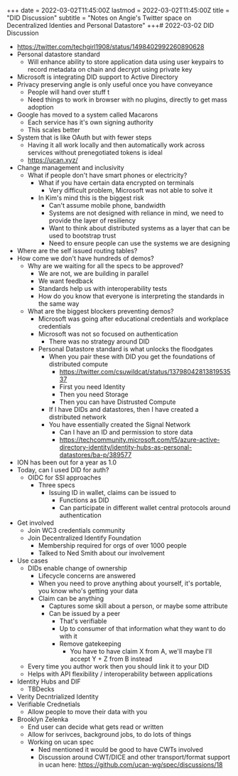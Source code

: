 +++
date = 2022-03-02T11:45:00Z
lastmod = 2022-03-02T11:45:00Z
title = "DID Discussion"
subtitle = "Notes on Angie's Twitter space on Decentralized Identies and Personal Datastore"
+++# 2022-03-02 DID Discussion

- https://twitter.com/techgirl1908/status/1498402992260890628
- Personal datastore standard
  - Will enhance ability to store application data using user keypairs to record metadata on chain and decrypt using private key
- Microsoft is integrating DID support to Active Directory
- Privacy preserving angle is only useful once you have conveyance
  - People will hand over stuff t
  - Need things to work in browser with no plugins, directly to get mass adoption
- Google has moved to a system called Macarons
  - Each service has it's own signing authority
  - This scales better
- System that is like OAuth but with fewer steps
  - Having it all work locally and then automatically work across services without prenegotiated tokens is ideal
  - https://ucan.xyz/
- Change management and inclusivity
  - What if people don't have smart phones or electricity?
    - What if you have certain data encrypted on terminals
      - Very difficult problem, Microsoft was not able to solve it
    - In Kim's mind this is the biggest risk
      - Can't assume mobile phone, bandwidth
      - Systems are not designed with reliance in mind, we need to provide the layer of resiliency
      - Want to think about distributed systems as a layer that can be used to bootstrap trust
      - Need to ensure people can use the systems we are designing
- Where are the self issued routing tables?
 - How come we don't have hundreds of demos?
   - Why are we waiting for all the specs to be approved?
     - We are not, we are building in parallel
     - We want feedback
     - Standards help us with interoperability tests
     - How do you know that everyone is interpreting the standards in the same way
   - What are the biggest blockers preventing demos?
     - Microsoft was going after educational credentials and workplace credentials
     - Microsoft was not so focused on authentication
       - There was no strategy around DID
     - Personal Datastore standard is what unlocks the floodgates
       - When you pair these with DID you get the foundations of distributed compute
         - https://twitter.com/csuwildcat/status/1379804281381953537
         - First you need Identity
         - Then you need Storage
         - Then you can have Distrusted Compute
       - If I have DIDs and datastores, then I have created a distributed network
       - You have essentially created the Signal Network
         - Can I have an ID and permission to store data
         - https://techcommunity.microsoft.com/t5/azure-active-directory-identity/identity-hubs-as-personal-datastores/ba-p/389577
- ION has been out for a year as 1.0
- Today, can I used DID for auth?
  - OIDC for SSI approaches
    - Three specs
      - Issuing ID in wallet, claims can be issued to
        - Functions as DID
        - Can participate in different wallet central protocols around authentication
- Get involved
  - Join WC3 credentials community
  - Join Decentralized Identify Foundation
    - Membership required for orgs of over 1000 people
    - Talked to Ned Smith about our involvement
- Use cases
  - DIDs enable change of ownership
    - Lifecycle concerns are answered
    - When you need to prove anything about yourself, it's portable, you know who's getting your data
    - Claim can be anything
      - Captures some skill about a person, or maybe some attribute
      - Can be issued by a peer
        - That's verifiable
        - Up to consumer of that information what they want to do with it
        - Remove gatekeeping
          - You have to have claim X from A, we'll maybe I'll accept Y + Z from B instead
  - Every time you author work then you should link it to your DID
  - Helps with API flexibility / interoperability between applications
- Identity Hubs and DIF
  - TBDecks
- Verity Decntrialized Identity
- Verifiable Crednetials
  - Allow people to move their data with you
- Brooklyn Zelenka
  - End user can decide what gets read or written
  - Allow for serivces, background jobs, to do lots of things
  - Working on ucan spec
    - Ned mentioned it would be good to have CWTs involved
    - Discussion around CWT/DICE and other transport/format support in ucan here: https://github.com/ucan-wg/spec/discussions/18
